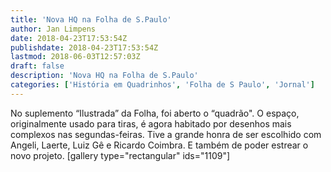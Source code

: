 ```yaml
---
title: 'Nova HQ na Folha de S.Paulo'
author: Jan Limpens
date: 2018-04-23T17:53:54Z
publishdate: 2018-04-23T17:53:54Z
lastmod: 2018-06-03T12:57:03Z
draft: false
description: 'Nova HQ na Folha de S.Paulo'
categories: ['História em Quadrinhos', 'Folha de S Paulo', 'Jornal']
---
```


No suplemento “Ilustrada” da Folha, foi aberto o “quadrão". O espaço, originalmente usado para tiras, é agora habitado por desenhos mais complexos nas segundas-feiras. Tive a grande honra de ser escolhido com Angeli, Laerte, Luiz Gê e Ricardo Coimbra. E também de poder estrear o novo projeto. [gallery type="rectangular" ids="1109"]
